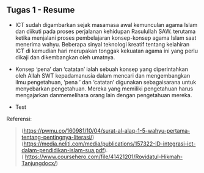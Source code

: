 ## Tugas 1 - Resume

* ICT sudah digambarkan sejak masamasa awal kemunculan agama Islam dan diikuti pada proses perjalanan kehidupan Rasulullah SAW. 
terutama ketika menjalani proses pembelajaran konsep-konsep agama Islam saat menerima wahyu. Beberapa sinyal teknologi kreatif 
tentang kelahiran ICT di kemudian hari merupakan tonggak kekuatan agama ini yang perlu dikaji dan dikembangkan oleh umatnya.

 

* Konsep ‘pena’ dan ‘catatan’ ialah sebuah konsep yang diperintahkan oleh Allah SWT kepadamanusia dalam mencari dan mengembangkan 
ilmu pengetahuan, ‘pena ’ dan ‘catatan’ digunakan sebagaisarana untuk menyebarkan pengetahuan. Mereka yang memiliki pengetahuan 
harus mengajarkan danmemelihara orang lain dengan pengetahuan mereka.

 
* Test

Referensi:
> (https://pwmu.co/160981/10/04/surat-al-alaq-1-5-wahyu-pertama-tentang-pentingnya-literasi/)
> (https://media.neliti.com/media/publications/157322-ID-integrasi-ict-dalam-pendidikan-islam-sua.pdf).  
> ( https://www.coursehero.com/file/41421201/Rovidatul-Hikmah-Tanjungdocx/)

